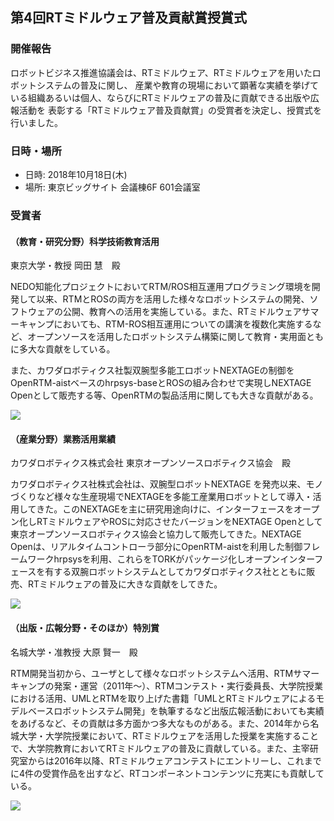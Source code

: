 

<a name="business_award2018"></a>
## 第4回RTミドルウェア普及貢献賞授賞式

### 開催報告

ロボットビジネス推進協議会は、RTミドルウェア、RTミドルウェアを用いたロボットシステムの普及に関し、 産業や教育の現場において顕著な実績を挙げている組織あるいは個人、ならびにRTミドルウェアの普及に貢献できる出版や広報活動を 表彰する「RTミドルウェア普及貢献賞」の受賞者を決定し、授賞式を行いました。

### 日時・場所
- 日時: 2018年10月18日(木)
- 場所: 東京ビッグサイト 会議棟6F 601会議室


### 受賞者

#### （教育・研究分野）科学技術教育活用

東京大学・教授 岡田 慧　殿

NEDO知能化プロジェクトにおいてRTM/ROS相互運用プログラミング環境を開発して以来、RTMとROSの両方を活用した様々なロボットシステムの開発、ソフトウェアの公開、教育への活用を実施している。また、RTミドルウェアサマーキャンプにおいても、RTM-ROS相互運用についての講演を複数化実施するなど、オープンソースを活用したロボットシステム構築に関して教育・実用面ともに多大な貢献をしている。

また、カワダロボティクス社製双腕型多能工ロボットNEXTAGEの制御をOpenRTM-aistベースのhrpsys-baseとROSの組み合わせで実現しNEXTAGE Openとして販売する等、OpenRTMの製品活用に関しても大きな貢献がある。

![](https://tmp.openrtm.org/openrtm/sites/default/files/6567/181018_01.jpg)

#### （産業分野）業務活用業績

カワダロボティクス株式会社 東京オープンソースロボティクス協会　殿

カワダロボティクス社株式会社は、双腕型ロボットNEXTAGE を発売以来、モノづくりなど様々な生産現場でNEXTAGEを多能工産業用ロボットとして導入・活用してきた。このNEXTAGEを主に研究用途向けに、インターフェースをオープン化しRTミドルウェアやROSに対応させたバージョンをNEXTAGE Openとして東京オープンソースロボティクス協会と協力して販売してきた。NEXTAGE Openは、リアルタイムコントローラ部分にOpenRTM-aistを利用した制御フレームワークhrpsysを利用、これらをTORKがパッケージ化しオープンインターフェースを有する双腕ロボットシステムとしてカワダロボティクス社とともに販売、RTミドルウェアの普及に大きな貢献をしてきた。

![](https://tmp.openrtm.org/openrtm/sites/default/files/6567/181019-03re.jpg)

#### （出版・広報分野・そのほか）特別賞

名城大学・准教授 大原 賢一　殿

RTM開発当初から、ユーザとして様々なロボットシステムへ活用、RTMサマーキャンプの発案・運営（2011年～）、RTMコンテスト・実行委員長、大学院授業における活用、UMLとRTMを取り上げた書籍「UMLとRTミドルウェアによるモデルベースロボットシステム開発」を執筆するなど出版広報活動においても実績をあげるなど、その貢献は多方面かつ多大なものがある。また、2014年から名城大学・大学院授業において、RTミドルウェアを活用した授業を実施することで、大学院教育においてRTミドルウェアの普及に貢献している。また、主宰研究室からは2016年以降、RTミドルウェアコンテストにエントリーし、これまでに4件の受賞作品を出すなど、RTコンポーネントコンテンツに充実にも貢献している。

![](https://tmp.openrtm.org/openrtm/sites/default/files/6567/181019-04re.jpg)

<!--
### 講習会の様子

![](https://tmp.openrtm.org/openrtm/sites/default/files/6564/181019-01re.jpg)


![](https://tmp.openrtm.org/openrtm/sites/default/files/6564/181019-02re.jpg)

-->
